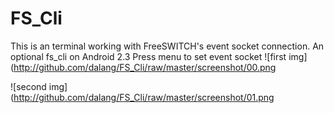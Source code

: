 FS_Cli
======

This is an terminal working with FreeSWITCH's event socket connection. An optional fs_cli on Android 2.3
Press menu to set event socket 
![first img](http://github.com/dalang/FS_Cli/raw/master/screenshot/00.png

![second img](http://github.com/dalang/FS_Cli/raw/master/screenshot/01.png
